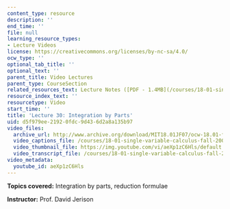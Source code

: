 ```yaml
---
content_type: resource
description: ''
end_time: ''
file: null
learning_resource_types:
- Lecture Videos
license: https://creativecommons.org/licenses/by-nc-sa/4.0/
ocw_type: ''
optional_tab_title: ''
optional_text: ''
parent_title: Video Lectures
parent_type: CourseSection
related_resources_text: Lecture Notes ([PDF - 1.4MB](/courses/18-01-single-variable-calculus-fall-2006/resources/lec30))
resource_index_text: ''
resourcetype: Video
start_time: ''
title: 'Lecture 30: Integration by Parts'
uid: d5f979ee-2192-0fdc-9d43-6d2a8a135b97
video_files:
  archive_url: http://www.archive.org/download/MIT18.01JF07/ocw-18.01-f07-lec30_300k.mp4
  video_captions_file: /courses/18-01-single-variable-calculus-fall-2006/8bc772daae4d5c0ebf741a3fd7f32a06_aeXp1zC6Hls.vtt
  video_thumbnail_file: https://img.youtube.com/vi/aeXp1zC6Hls/default.jpg
  video_transcript_file: /courses/18-01-single-variable-calculus-fall-2006/7670e692e662cd8908778da9d241e209_aeXp1zC6Hls.pdf
video_metadata:
  youtube_id: aeXp1zC6Hls
---
```


**Topics covered:** Integration by parts, reduction formulae

**Instructor:** Prof. David Jerison

